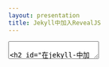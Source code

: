 ```yaml
---
layout: presentation
title: Jekyll中加入RevealJS
---
```


<section data-markdown>
  <textarea data-template>

## 在Jekyll 中加入 RevealJS
    
1. 引入官网提供的JS依赖
2. 在`_layouts`中设置RevealJS博客模板
3. 在`_posts`中使用模板
4. 编写基于Markdown的revealJS博客模板

---
## 1 - 引入官网提供的JS依赖

- Download Demo https://github.com/hakimel/reveal.js/archive/master.zip
- Copy dist/* & plugin/* 到项目的js公用资源文件夹下

(本人直接拷贝到了项目的js文件下)

---
## 2 - 在`_layouts`中设置RevealJS博客模板

- 在_layouts文件下创建html文件，例如presentation.html 
- copy 步骤#1官网 里面下载demo html，只保留框架部分（即head & script部分） 
- 修改引入的资源文件的相对路径 
- body中设置好revealJS渲染的指定dom，并将 content 展位变量设置其中 

---
## 2 - 在`_layouts`中设置RevealJS博客模板
```html []
<!doctype html>
<html lang="en">
<head>
    ...
    <link rel="stylesheet" href="/js/reveal/output/reset.css">
    <link rel="stylesheet" href="/js/reveal/output/reveal.css">
    <link rel="stylesheet" href="/js/reveal/output/theme/solarized.css" id="theme">
    <link rel="stylesheet" href="/js/reveal/plugin/highlight/monokai.css">
</head>
<body>
    <div class="reveal">
        <!-- Any section element inside of this container is displayed as a slide -->
        <div class="slides">
            
        </div>
    </div>
    <script src="/js/reveal/output/reveal.js"></script>
    <script src="/js/reveal/plugin/zoom/zoom.js"></script>
    <script src="/js/reveal/plugin/notes/notes.js"></script>
    <script src="/js/reveal/plugin/search/search.js"></script>
    <script src="/js/reveal/plugin/markdown/markdown.js"></script>
    <script src="/js/reveal/plugin/highlight/highlight.js"></script>
    <script>
        // Also available as an ES module, see:
        // https://revealjs.com/initialization/
        Reveal.initialize({
            controls: true,
            progress: true,
            center: true,
            hash: true,
            // Learn about plugins: https://revealjs.com/plugins/
            plugins: [RevealZoom, RevealNotes, RevealSearch, RevealMarkdown, RevealHighlight]
        });
    </script>
</body>
</html>
```

---
## 3 - 在`_posts`中使用模板

- 可以参考标准的post文件，此时只需要设置 layout: presentation，即可将该博客的目标模板设置为 #2 中写好的模板
- 其他变量的设置与Jekyll其他post一致

---
## 4 - 编写基于Markdown的revealJS博客模板

- 只需要参考官网的方法将md语句包裹在下面标签中

```
    <section data-markdown>
      <textarea data-template>
        <!-- Your Markdown here -->
      ...
```

  </textarea>
</section>

